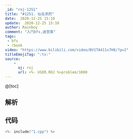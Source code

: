 ```yaml
---
_id: "roj-1251"
title: "#1251. 仙岛求药"
date:  2020-12-25 15:10
update:  2020-12-25 15:10
author: Rainboy
comment: "入门bfs,迷宫类"
tags: 
 - bfs 
 - rbook
video: "https://www.bilibili.com/video/BV1TA411x7H8/?p=2"
titleEmojiTag: ":tv:"
source: 
    - 
      oj: roj
      url: <%- USER.ROJ %>problem/1000
---
```


@[toc]
## 解析


## 代码

```c
<%- include("1.cpp") %>
```

